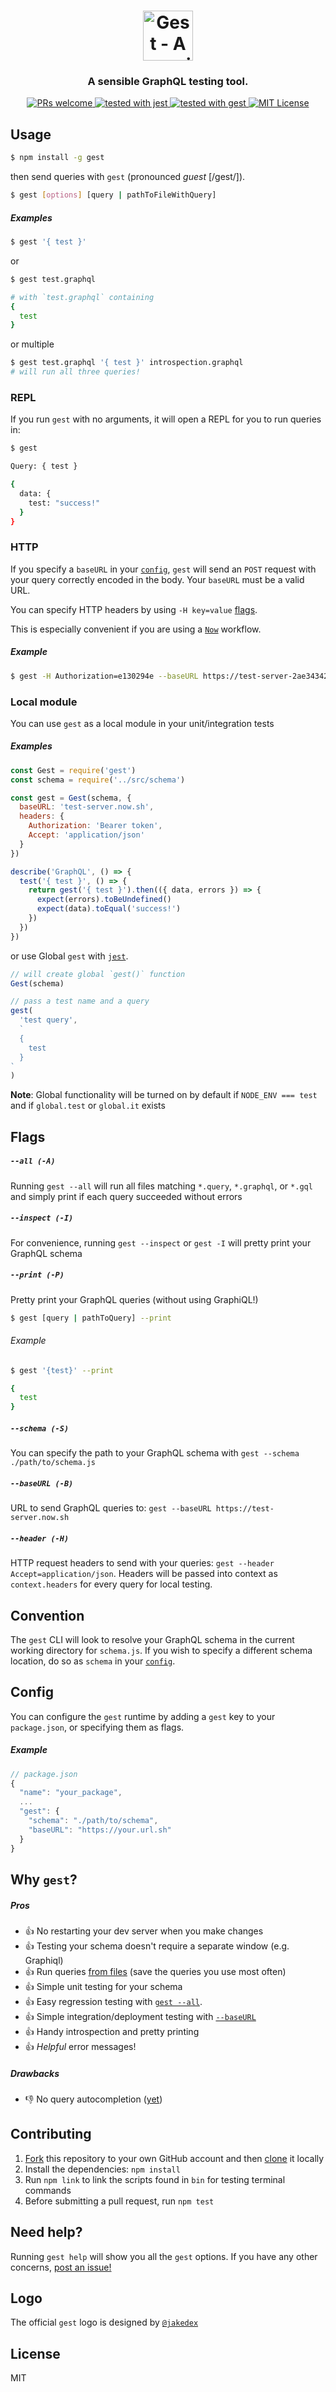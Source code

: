 <h1 align="center">
  <img src='https://raw.githubusercontent.com/mfix22/gest/master/media/logo.png' height='80px' alt='Gest - A sensible GraphQL testing CLI and tool.'>
</h1>
<h3 align="center">A sensible GraphQL testing tool.</h3>
<p  align="center">
   <a href="http://makeapullrequest.com">
    <img src="https://img.shields.io/badge/PRs-welcome-brightgreen.svg" alt="PRs welcome" />
  </a>
  <a href="https://github.com/facebook/jest">
    <img src="https://img.shields.io/badge/tested_with-jest-99424f.svg" alt="tested with jest" />
  </a>
  <a href="https://github.com/mfix22/gest">
    <img src="https://img.shields.io/badge/tested_with-gest-e00098.svg" alt="tested with gest" />
  </a>
  <a href="https://github.com/mfix22/gest/blob/master/LICENSE">
    <img src="https://img.shields.io/github/license/dawnlabs/carbon.svg" alt="MIT License" />
  </a>
</p>

## Usage

```bash
$ npm install -g gest
```

then send queries with `gest` (pronounced _guest_ [/ɡest/]).

```bash
$ gest [options] [query | pathToFileWithQuery]
```

##### Examples

```bash
$ gest '{ test }'
```

or

```bash
$ gest test.graphql

# with `test.graphql` containing
{
  test
}
```

or multiple

```bash
$ gest test.graphql '{ test }' introspection.graphql
# will run all three queries!
```

### REPL

If you run `gest` with no arguments, it will open a REPL for you to run queries in:

```bash
$ gest

Query: { test }

{
  data: {
    test: "success!"
  }
}
```

### HTTP

If you specify a `baseURL` in your [`config`](#config), `gest` will send an `POST` request with your query correctly encoded in the body. Your `baseURL` must be a valid URL.

You can specify HTTP headers by using `-H key=value` [flags](#flags).

This is especially convenient if you are using a [`Now`](https://zeit.co/now) workflow.

##### Example

```bash
$ gest -H Authorization=e130294e --baseURL https://test-server-2ae34342.now.sh '{ test }'
```

### Local module

You can use `gest` as a local module in your unit/integration tests

##### Examples

```javascript
const Gest = require('gest')
const schema = require('../src/schema')

const gest = Gest(schema, {
  baseURL: 'test-server.now.sh',
  headers: {
    Authorization: 'Bearer token',
    Accept: 'application/json'
  }
})

describe('GraphQL', () => {
  test('{ test }', () => {
    return gest('{ test }').then(({ data, errors }) => {
      expect(errors).toBeUndefined()
      expect(data).toEqual('success!')
    })
  })
})
```

or use Global `gest` with [`jest`](https://facebook.github.io/jest/).

```javascript
// will create global `gest()` function
Gest(schema)

// pass a test name and a query
gest(
  'test query',
  `
  {
    test
  }
`
)
```

**Note**: Global functionality will be turned on by default if `NODE_ENV === test` and if `global.test` or `global.it` exists

## Flags

##### `--all (-A)`

Running `gest --all` will run all files matching `*.query`, `*.graphql`, or `*.gql` and
simply print if each query succeeded without errors

##### `--inspect (-I)`

For convenience, running `gest --inspect` or `gest -I` will pretty print your GraphQL schema

##### `--print (-P)`

Pretty print your GraphQL queries (without using GraphiQL!)

```bash
$ gest [query | pathToQuery] --print
```

###### Example

```bash
$ gest '{test}' --print

{
  test
}
```

##### `--schema (-S)`

You can specify the path to your GraphQL schema with `gest --schema ./path/to/schema.js`

##### `--baseURL (-B)`

URL to send GraphQL queries to: `gest --baseURL https://test-server.now.sh`

##### `--header (-H)`

HTTP request headers to send with your queries: `gest --header Accept=application/json`.
Headers will be passed into context as `context.headers` for every query for local testing.

## Convention

The `gest` CLI will look to resolve your GraphQL schema in the current working directory for `schema.js`. If you wish to specify a different schema location, do so as `schema` in your [`config`](#config).

## Config

You can configure the `gest` runtime by adding a `gest` key to your `package.json`, or specifying them as flags.

##### Example

```javascript
// package.json
{
  "name": "your_package",
  ...
  "gest": {
    "schema": "./path/to/schema",
    "baseURL": "https://your.url.sh"
  }
}
```

## Why `gest`?

##### Pros

- :+1: No restarting your dev server when you make changes
- :+1: Testing your schema doesn't require a separate window (e.g. Graphiql)
- :+1: Run queries [from files](#usage) (save the queries you use most often)
- :+1: Simple unit testing for your schema
- :+1: Easy regression testing with [`gest --all`](#flags).
- :+1: Simple integration/deployment testing with [`--baseURL`](#http)
- :+1: Handy introspection and pretty printing
- :+1: _Helpful_ error messages!

##### Drawbacks

- :-1: No query autocompletion ([yet](https://github.com/mfix22/gest/issues/1))

## Contributing

1. [Fork](https://help.github.com/articles/fork-a-repo/) this repository to your own GitHub account and then [clone](https://help.github.com/articles/cloning-a-repository/) it locally
2. Install the dependencies: `npm install`
3. Run `npm link` to link the scripts found in `bin` for testing terminal commands
4. Before submitting a pull request, run `npm test`

## Need help?

Running `gest help` will show you all the `gest` options. If you have any other concerns, [post an issue!](https://github.com/mfix22/gest/issues)

## Logo

The official `gest` logo is designed by [`@jakedex`](https://github.com/jakedex)

## License

MIT
